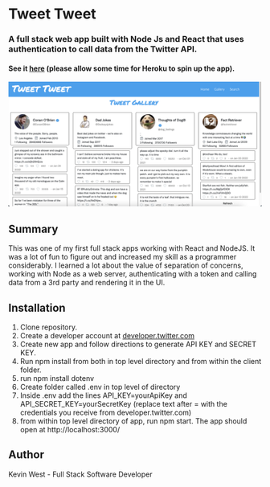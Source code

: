 # Tweet Tweet
 
 ### A full stack web app built with Node Js and React that uses authentication to call data from the Twitter API.
 
#### See it [here](https://kw-twitter-gallery-up7ev.ondigitalocean.app/TweetGallery) (please allow some time for Heroku to spin up the app).
 
 ![](TweetTweetPreview.png)
 
## Summary
This was one of my first full stack apps working with React and NodeJS. It was a lot of fun to figure out and increased my skill as a programmer considerably. I learned a lot about the value of separation of concerns, working with Node as a web server, authenticating with a token and calling data from a 3rd party and rendering it in the UI.

## Installation
1. Clone repository.
2. Create a developer account at [developer.twitter.com](https://developer.twitter.com/en) 
3. Create new app and follow directions to generate API KEY and SECRET KEY.
4. Run npm install from both in top level directory and from within the client folder.
5. run npm install dotenv
6. Create folder called .env in top level of directory
7. Inside .env add the lines API_KEY=yourApiKey and API_SECRET_KEY=yourSecretKey (replace text after = with the credentials you receive from developer.twitter.com)
8. from within top level directory of app, run npm start. The app should open at http://localhost:3000/

## Author
Kevin West - Full Stack Software Developer 

